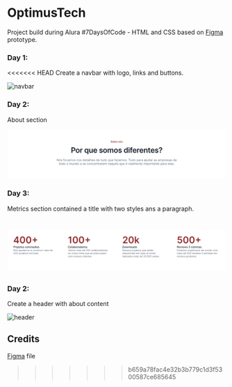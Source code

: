 # OptimusTech

Project build during Alura #7DaysOfCode - HTML and CSS based on [Figma](https://www.figma.com/file/mm3MLozvUDGhDRTxSLlGL5/7daysOfCode-HTML-CSS?node-id=0%3A9878) prototype.

### Day 1:

<<<<<<< HEAD
Create a navbar with logo, links and buttons.

![navbar](https://user-images.githubusercontent.com/80278757/186708445-93349467-bcfb-4914-814a-95307bb5d890.png)

### Day 2:

About section

![about-us](/assets/img/readme/about-us.png)

### Day 3:

Metrics section contained a title with two styles ans a paragraph.

![metricas](/assets/img/readme/metricas.png)
=======

### Day 2:
  Create a header with about content
  
  ![header](https://user-images.githubusercontent.com/80278757/186930629-27576e00-6112-40f6-902d-457513b1f734.png)


## Credits
[Figma](https://www.figma.com/file/mm3MLozvUDGhDRTxSLlGL5/7daysOfCode-HTML-CSS?node-id=0%3A9878) file
>>>>>>> b659a78fac4e32b3b779c1d3f5300587ce685645
